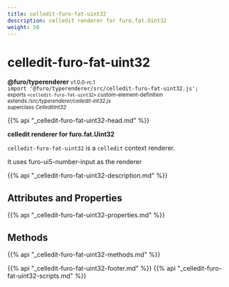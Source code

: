 ```yaml
---
title: celledit-furo-fat-uint32
description: celledit renderer for furo.fat.Uint32
weight: 50
---
```


# celledit-furo-fat-uint32
**@furo/typerenderer** <small>v1.0.0-rc.1</small>
<br>`import '@furo/typerenderer/src/celledit-furo-fat-uint32.js';`<small>
<br>exports `<celledit-furo-fat-uint32>` custom-element-definition
<br>extends */src/typerenderer/celledit-int32.js*
<br>superclass *CelleditInt32*</small>

{{% api "_celledit-furo-fat-uint32-head.md" %}}

**celledit renderer for furo.fat.Uint32**

`celledit-furo-fat-uint32` is a `celledit` context renderer.

It uses furo-ui5-number-input as the renderer

{{% api "_celledit-furo-fat-uint32-description.md" %}}


## Attributes and Properties
{{% api "_celledit-furo-fat-uint32-properties.md" %}}



## Methods
{{% api "_celledit-furo-fat-uint32-methods.md" %}}





{{% api "_celledit-furo-fat-uint32-footer.md" %}}
{{% api "_celledit-furo-fat-uint32-scripts.md" %}}
